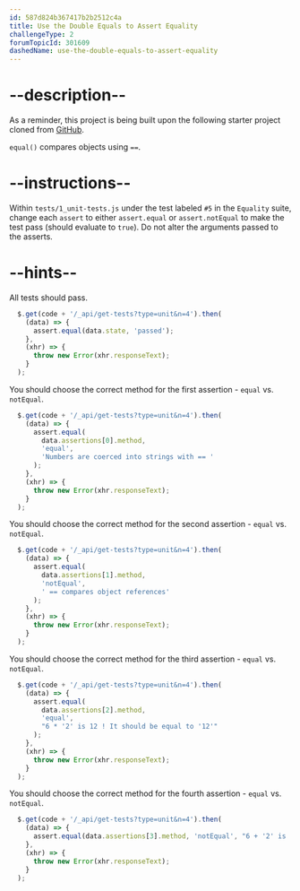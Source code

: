 ```yaml
---
id: 587d824b367417b2b2512c4a
title: Use the Double Equals to Assert Equality
challengeType: 2
forumTopicId: 301609
dashedName: use-the-double-equals-to-assert-equality
---
```


# --description--

As a reminder, this project is being built upon the following starter project cloned from <a href="https://github.com/freeCodeCamp/boilerplate-mochachai/" target="_blank" rel="noopener noreferrer nofollow">GitHub</a>.

`equal()` compares objects using `==`.

# --instructions--

Within `tests/1_unit-tests.js` under the test labeled `#5` in the `Equality` suite, change each `assert` to either `assert.equal` or `assert.notEqual` to make the test pass (should evaluate to `true`). Do not alter the arguments passed to the asserts.

# --hints--

All tests should pass.

```js
  $.get(code + '/_api/get-tests?type=unit&n=4').then(
    (data) => {
      assert.equal(data.state, 'passed');
    },
    (xhr) => {
      throw new Error(xhr.responseText);
    }
  );
```

You should choose the correct method for the first assertion - `equal` vs. `notEqual`.

```js
  $.get(code + '/_api/get-tests?type=unit&n=4').then(
    (data) => {
      assert.equal(
        data.assertions[0].method,
        'equal',
        'Numbers are coerced into strings with == '
      );
    },
    (xhr) => {
      throw new Error(xhr.responseText);
    }
  );
```

You should choose the correct method for the second assertion - `equal` vs. `notEqual`.

```js
  $.get(code + '/_api/get-tests?type=unit&n=4').then(
    (data) => {
      assert.equal(
        data.assertions[1].method,
        'notEqual',
        ' == compares object references'
      );
    },
    (xhr) => {
      throw new Error(xhr.responseText);
    }
  );
```

You should choose the correct method for the third assertion - `equal` vs. `notEqual`.

```js
  $.get(code + '/_api/get-tests?type=unit&n=4').then(
    (data) => {
      assert.equal(
        data.assertions[2].method,
        'equal',
        "6 * '2' is 12 ! It should be equal to '12'"
      );
    },
    (xhr) => {
      throw new Error(xhr.responseText);
    }
  );
```

You should choose the correct method for the fourth assertion - `equal` vs. `notEqual`.

```js
  $.get(code + '/_api/get-tests?type=unit&n=4').then(
    (data) => {
      assert.equal(data.assertions[3].method, 'notEqual', "6 + '2' is '62'...");
    },
    (xhr) => {
      throw new Error(xhr.responseText);
    }
  );
```

